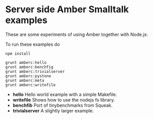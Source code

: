 Server side Amber Smalltalk examples 
====================================

These are some experiments of using Amber together with Node.js:

To run these examples do

    npm install

    grunt amberc:hello
    grunt amberc:benchfig
    grunt amberc:trivialserver
    grunt amberc:pystone
    grunt amberc:meta	
    grunt amberc:writefile

- **hello** Hello world example with a simple Makefile.
- **writefile** Shows how to use the nodejs fs library.
- **benchfib** Port of tinybenchmarks from Squeak.
- **trivialserver** A slightly larger example.



